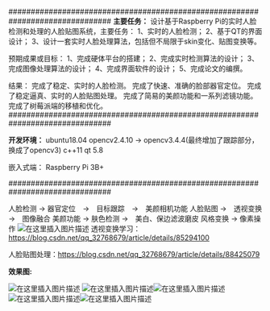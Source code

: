 ﻿###############################################################################
**主要任务：**
设计基于Raspberry Pi的实时人脸检测和处理的人脸贴图系统，主要任务：
1、实时的人脸检测；
2、基于QT的界面设计；
3、设计一套实时人脸处理算法，包括但不局限于skin变化、贴图变换等。
 
预期成果或目标：
1、完成硬体平台的搭建；
2、完成实时检测算法的设计；
3、完成图像处理算法的设计；
4、完成界面软件的设计；
5、完成论文的编撰。

结果：
完成了稳定、实时的人脸检测。
完成了快速、准确的脸部器官定位。
完成了稳定逼真、实时的人脸贴图处理。
完成了简易的美颜功能和一系列滤镜功能。
完成了树莓派端的移植和优化。
###############################################################################

**开发环境：**
ubuntu18.04
opencv2.4.10 -> opencv3.4.4(最终增加了跟踪部分，换成了opencv3)
c++11
qt 5.8

嵌入式端：
Raspberry Pi 3B+

###############################################################################

人脸检测 -> 器官定位　->　目标跟踪　->　美颜相机功能
人脸贴图 ->　透视变换 ->　图像融合
美颜功能 -> 肤色检测 ->　美白、保边滤波磨皮
风格变换 -> 像素操作
![在这里插入图片描述](https://img-blog.csdnimg.cn/2019071620033729.png?x-oss-process=image/watermark,type_ZmFuZ3poZW5naGVpdGk,shadow_10,text_aHR0cHM6Ly9ibG9nLmNzZG4ubmV0L3FxXzMyNzY4Njc5,size_16,color_FFFFFF,t_70)
透视变换学习：https://blog.csdn.net/qq_32768679/article/details/85294100

人脸贴图处理：https://blog.csdn.net/qq_32768679/article/details/88425079


**效果图:**

![在这里插入图片描述](https://img-blog.csdnimg.cn/20190716200402106.png?x-oss-process=image/watermark,type_ZmFuZ3poZW5naGVpdGk,shadow_10,text_aHR0cHM6Ly9ibG9nLmNzZG4ubmV0L3FxXzMyNzY4Njc5,size_16,color_FFFFFF,t_70)
![在这里插入图片描述](https://img-blog.csdnimg.cn/2019071620042359.png?x-oss-process=image/watermark,type_ZmFuZ3poZW5naGVpdGk,shadow_10,text_aHR0cHM6Ly9ibG9nLmNzZG4ubmV0L3FxXzMyNzY4Njc5,size_16,color_FFFFFF,t_70)![在这里插入图片描述](https://img-blog.csdnimg.cn/20190716200603925.png?x-oss-process=image/watermark,type_ZmFuZ3poZW5naGVpdGk,shadow_10,text_aHR0cHM6Ly9ibG9nLmNzZG4ubmV0L3FxXzMyNzY4Njc5,size_16,color_FFFFFF,t_70)![在这里插入图片描述](https://img-blog.csdnimg.cn/20190716200620187.png?x-oss-process=image/watermark,type_ZmFuZ3poZW5naGVpdGk,shadow_10,text_aHR0cHM6Ly9ibG9nLmNzZG4ubmV0L3FxXzMyNzY4Njc5,size_16,color_FFFFFF,t_70)![在这里插入图片描述](https://img-blog.csdnimg.cn/20190716200742458.png?x-oss-process=image/watermark,type_ZmFuZ3poZW5naGVpdGk,shadow_10,text_aHR0cHM6Ly9ibG9nLmNzZG4ubmV0L3FxXzMyNzY4Njc5,size_16,color_FFFFFF,t_70)
